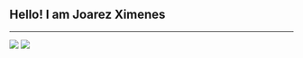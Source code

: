 <h2>Hello! I am Joarez Ximenes</h2>
<hr>
<img src="https://github-readme-stats.vercel.app/api?username=JoarezXimenes&count_private=trueshow_icons=true&theme=vue-dark">
<img src="https://github-readme-stats.vercel.app/api/top-langs/?username=anuraghazra">
